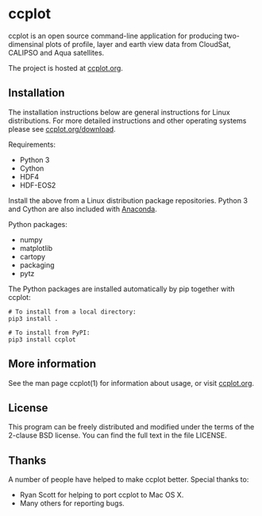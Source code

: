 ccplot
======

ccplot is an open source command-line application for producing two-dimensinal
plots of profile, layer and earth view data from CloudSat, CALIPSO and Aqua
satellites.

The project is hosted at [ccplot.org](https://ccplot.org).

Installation
------------

The installation instructions below are general instructions for Linux
distributions. For more detailed instructions and other operating systems
please see [ccplot.org/download](https://ccplot.org/download).

Requirements:

* Python 3
* Cython
* HDF4
* HDF-EOS2

Install the above from a Linux distribution package repositories. Python 3
and Cython are also included with [Anaconda](https://anaconda.org).

Python packages:

* numpy
* matplotlib
* cartopy
* packaging
* pytz

The Python packages are installed automatically by pip together with ccplot:

    # To install from a local directory:
    pip3 install .

    # To install from PyPI:
    pip3 install ccplot

More information
----------------

See the man page ccplot(1) for information about usage, or visit
[ccplot.org](https://ccplot.org).

License
-------

This program can be freely distributed and modified under the terms
of the 2-clause BSD license. You can find the full text in the file LICENSE.

Thanks
------

A number of people have helped to make ccplot better. Special thanks to:

  * Ryan Scott for helping to port ccplot to Mac OS X.
  * Many others for reporting bugs.
